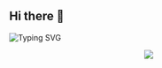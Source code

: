 ## Hi there 👋

<!--
**sodaball/sodaball** is a ✨ _special_ ✨ repository because its `README.md` (this file) appears on your GitHub profile.

Here are some ideas to get you started:

- 🔭 I’m currently working on ...
- 🌱 I’m currently learning ...
- 👯 I’m looking to collaborate on ...
- 🤔 I’m looking for help with ...
- 💬 Ask me about ...
- 📫 How to reach me: ...
- 😄 Pronouns: ...
- ⚡ Fun fact: ...
-->

![Typing SVG](https://readme-typing-svg.demolab.com?font=Fira+Code&pause=1000&width=435&lines=Hi,%20I%20am%20sodaball!&center=true&size=27)


<div align="center"> <img src="https://github-profile-trophy.vercel.app/?username=sodaball" /> </div>
